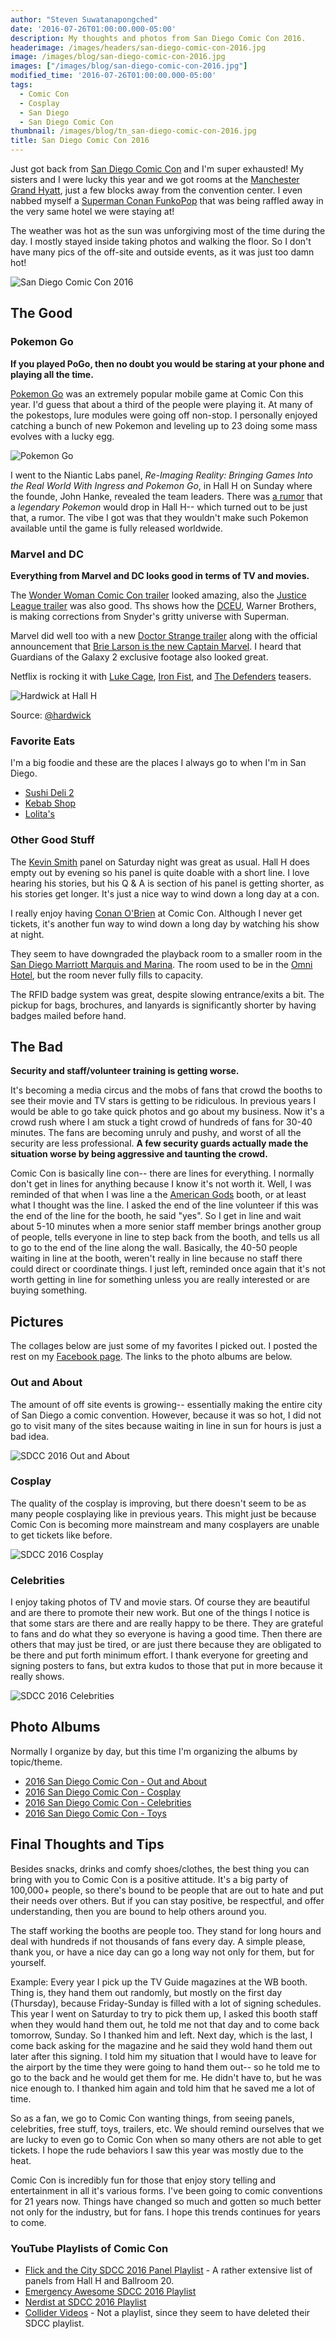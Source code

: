 ```yaml
---
author: "Steven Suwatanapongched"
date: '2016-07-26T01:00:00.000-05:00'
description: My thoughts and photos from San Diego Comic Con 2016.
headerimage: /images/headers/san-diego-comic-con-2016.jpg
image: /images/blog/san-diego-comic-con-2016.jpg
images: ["/images/blog/san-diego-comic-con-2016.jpg"]
modified_time: '2016-07-26T01:00:00.000-05:00'
tags:
  - Comic Con
  - Cosplay
  - San Diego
  - San Diego Comic Con
thumbnail: /images/blog/tn_san-diego-comic-con-2016.jpg
title: San Diego Comic Con 2016
---
```



Just got back from [San Diego Comic Con](https://www.comic-con.org/cci) and I'm super exhausted! My sisters and I were lucky this year and we got rooms at the [Manchester Grand Hyatt](https://manchester.grand.hyatt.com/en/hotel/home.html), just a few blocks away from the convention center. I even nabbed myself a [Superman Conan FunkoPop](https://www.instagram.com/p/BIIbAwrjP9A/) that was being raffled away in the very same hotel we were staying at!

The weather was hot as the sun was unforgiving most of the time during the day. I mostly stayed inside taking photos and walking the floor. So I don't have many pics of the off-site and outside events, as it was just too damn hot!

![San Diego Comic Con 2016](/images/blog/san-diego-comic-con-2016.jpg)

## The Good

### Pokemon Go
**If you played PoGo, then no doubt you would be staring at your phone and playing all the time.**

[Pokemon Go](https://www.pokemon.com/us/pokemon-video-games/pokemon-go/) was an extremely popular mobile game at Comic Con this year. I'd guess that about a third of the people were playing it. At many of the pokestops, lure modules were going off non-stop. I personally enjoyed catching a bunch of new Pokemon and leveling up to 23 doing some mass evolves with a lucky egg.

![Pokemon Go](/images/blog/2016-sdcc-screenshot-pokemon-go.jpg)

I went to the Niantic Labs panel, *Re-Imaging Reality: Bringing Games Into the Real World With Ingress and Pokemon Go*, in Hall H on Sunday where the founde, John Hanke, revealed the team leaders. There was [a rumor](https://twitter.com/nerdist/status/757299843362455552) that a *legendary Pokemon* would drop in Hall H-- which turned out to be just that, a rumor. The vibe I got was that they wouldn't make such Pokemon available until the game is fully released worldwide.

### Marvel and DC

**Everything from Marvel and DC looks good in terms of TV and movies.**

The [Wonder Woman Comic Con trailer](https://www.youtube.com/watch?v=46gQ869ejMM) looked amazing, also the [Justice League trailer](https://www.youtube.com/watch?v=4zhENoYrkZk) was also good. Ths shows how the [DCEU](https://en.wikipedia.org/wiki/DC_Extended_Universe), Warner Brothers, is making corrections from Snyder's gritty universe with Superman.

Marvel did well too with a new [Doctor Strange trailer](https://www.youtube.com/watch?v=HSzx-zryEgM) along with the official announcement that [Brie Larson is the new Captain Marvel](https://www.instagram.com/p/BIOkQm_Bvl5/). I heard that Guardians of the Galaxy 2 exclusive footage also looked great.

Netflix is rocking it with [Luke Cage](https://www.youtube.com/watch?v=Ymw5uvViqPU), [Iron Fist](https://www.youtube.com/watch?v=QCSPda7xQ3s), and [The Defenders](https://www.youtube.com/watch?v=wBZtM8q2Z1g) teasers.

![Hardwick at Hall H](/images/blog/hardwick_IG_Marvel.jpg)

Source: [@hardwick](https://www.instagram.com/p/BIOzMQLjLtD/)

### Favorite Eats

I'm a big foodie and these are the places I always go to when I'm in San Diego.

* [Sushi Deli 2](https://www.sushidelitwo.com/)
* [Kebab Shop](https://www.thekebabshop.com/)
* [Lolita's](https://lolitasmexicanfood.com/)


### Other Good Stuff

The [Kevin Smith](https://www.imdb.com/name/nm0003620/) panel on Saturday night was great as usual. Hall H does empty out by evening so his panel is quite doable with a short line. I love hearing his stories, but his Q & A is section of his panel is getting shorter, as his stories get longer. It's just a nice way to wind down a long day at a con.

I really enjoy having [Conan O'Brien](https://teamcoco.com/) at Comic Con. Although I never get tickets, it's another fun way to wind down a long day by watching his show at night.

They seem to have downgraded the playback room to a smaller room in the [San Diego Marriott Marquis and Marina](https://www.marriott.com/hotels/travel/sandt-marriott-marquis-san-diego-marina/). The room used to be in the [Omni Hotel](https://www.omnihotels.com/hotels/san-diego), but the room never fully fills to capacity.

The RFID badge system was great, despite slowing entrance/exits a bit. The pickup for bags, brochures, and lanyards is significantly shorter by having badges mailed before hand.

## The Bad

**Security and staff/volunteer training is getting worse.**

It's becoming a media circus and the mobs of fans that crowd the booths to see their movie and TV stars is getting to be ridiculous. In previous years I would be able to go take quick photos and go about my business. Now it's a crowd rush where I am stuck a tight crowd of hundreds of fans for 30-40 minutes. The fans are becoming unruly and pushy, and worst of all the security are less professional. **A few security guards actually made the situation worse by being aggressive and taunting the crowd.**

Comic Con is basically line con-- there are lines for everything. I normally don't get in lines for anything because I know it's not worth it. Well, I was reminded of that when I was line a the [American Gods](https://www.imdb.com/title/tt1898069/) booth, or at least what I thought was the line. I asked the end of the line volunteer if this was the end of the line for the booth, he said "yes". So I get in line and wait about 5-10 minutes when a more senior staff member brings another group of people, tells everyone in line to step back from the booth, and tells us all to go to the end of the line along the wall. Basically, the 40-50 people waiting in line at the booth, weren't really in line because no staff there could direct or coordinate things. I just left, reminded once again that it's not worth getting in line for something unless you are really interested or are buying something.

## Pictures

The collages below are just some of my favorites I picked out. I posted the rest on my [Facebook page](https://www.facebook.com/SunpechPhotography/). The links to the photo albums are below.

### Out and About

The amount of off site events is growing-- essentially making the entire city of San Diego a comic convention. However, because it was so hot, I did not go to visit many of the sites because waiting in line in sun for hours is just a bad idea.

![SDCC 2016 Out and About](/images/blog/2016-sdcc-collage-out-and-about.jpg)

### Cosplay

The quality of the cosplay is improving, but there doesn't seem to be as many people cosplaying like in previous years. This might just be because Comic Con is becoming more mainstream and many cosplayers are unable to get tickets like before.

![SDCC 2016 Cosplay](/images/blog/2016-sdcc-collage-cosplay.jpg)

### Celebrities

I enjoy taking photos of TV and movie stars. Of course they are beautiful and are there to promote their new work. But one of the things I notice is that some stars are there and are really happy to be there. They are grateful to fans and do what they so everyone is having a good time. Then there are others that may just be tired, or are just there because they are obligated to be there and put forth minimum effort. I thank everyone for greeting and signing posters to fans, but extra kudos to those that put in more because it really shows.

![SDCC 2016 Celebrities](/images/blog/2016-sdcc-collage-celebrities.jpg)

## Photo Albums

Normally I organize by day, but this time I'm organizing the albums by topic/theme.

* [2016 San Diego Comic Con - Out and About](https://www.facebook.com/media/set/?set=a.1128590490539307.1073741910.408588035872893&type=3)
* [2016 San Diego Comic Con - Cosplay](https://www.facebook.com/media/set/?set=a.1128605903871099.1073741912.408588035872893&type=3)
* [2016 San Diego Comic Con - Celebrities](https://www.facebook.com/media/set/?set=a.1128597067205316.1073741911.408588035872893&type=3)
* [2016 San Diego Comic Con - Toys](https://www.facebook.com/media/set/?set=a.1128605903871099.1073741912.408588035872893&type=3)

## Final Thoughts and Tips

Besides snacks, drinks and comfy shoes/clothes, the best thing you can bring with you to Comic Con is a positive attitude. It's a big party of 100,000+ people, so there's bound to be people that are out to hate and put their needs over others. But if you can stay positive, be respectful, and offer understanding, then you are bound to help others around you.

The staff working the booths are people too. They stand for long hours and deal with hundreds if not thousands of fans every day. A simple please, thank you, or have a nice day can go a long way not only for them, but for yourself.

Example: Every year I pick up the TV Guide magazines at the WB booth. Thing is, they hand them out randomly, but mostly on the first day (Thursday), because Friday-Sunday is filled with a lot of signing schedules. This year I went on Saturday to try to pick them up, I asked this booth staff when they would hand them out, he told me not that day and to come back tomorrow, Sunday. So I thanked him and left. Next day, which is the last, I come back asking for the magazine and he said they wold hand them out later after this signing. I told him my situation that I would have to leave for the airport by the time they were going to hand them out-- so he told me to go to the back and he would get them for me. He didn't have to, but he was nice enough to. I thanked him again and told him that he saved me a lot of time.

So as a fan, we go to Comic Con wanting things, from seeing panels, celebrities, free stuff, toys, trailers, etc. We should remind ourselves that we are lucky to even go to Comic Con when so many others are not able to get tickets. I hope the rude behaviors I saw this year was mostly due to the heat.

Comic Con is incredibly fun for those that enjoy story telling and entertainment in all it's various forms. I've been going to comic conventions for 21 years now. Things have changed so much and gotten so much better not only for the industry, but for fans. I hope this trends continues for years to come.

### YouTube Playlists of Comic Con

* [Flick and the City SDCC 2016 Panel Playlist](https://www.youtube.com/watch?v=0uOkwDLAgRM&list=PLi8DA5V4mmmcIv5kTbL9KWMb34r9-3fRw) - A rather extensive list of panels from Hall H and Ballroom 20.
* [Emergency Awesome SDCC 2016 Playlist](https://www.youtube.com/playlist?list=PLOIeYdZ3Qczxp8PAZCMXmF0v513DXUBed)
* [Nerdist at SDCC 2016 Playlist](https://www.youtube.com/playlist?list=PLl4T6p7km9dZe2mc_vmTILHSNYcddpx5j)
* [Collider Videos](https://www.youtube.com/user/ColliderVideos/videos) - Not a playlist, since they seem to have deleted their SDCC playlist.